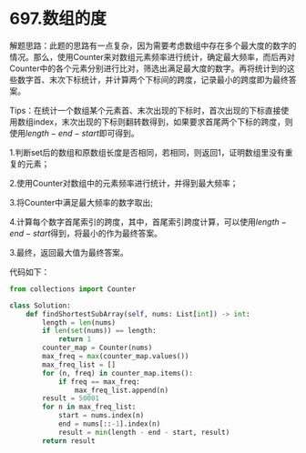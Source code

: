 # 697.数组的度

解题思路：此题的思路有一点复杂，因为需要考虑数组中存在多个最大度的数字的情况。那么，使用Counter来对数组元素频率进行统计，确定最大频率，而后再对Counter中的各个元素分别进行比对，筛选出满足最大度的数字。再将统计到的这些数字首、末次下标统计，并计算两个下标间的跨度，记录最小的跨度即为最终答案。

Tips：在统计一个数组某个元素首、末次出现的下标时，首次出现的下标直接使用数组index，末次出现的下标则翻转数得到，如果要求首尾两个下标的跨度，则使用$length - end - start$即可得到。

1.判断set后的数组和原数组长度是否相同，若相同，则返回1，证明数组里没有重复的元素；

2.使用Counter对数组中的元素频率进行统计，并得到最大频率；

3.将Counter中满足最大频率的数字取出;

4.计算每个数字首尾索引的跨度，其中，首尾索引跨度计算，可以使用$length - end - start$得到，将最小的作为最终答案。

3.最终，返回最大值为最终答案。

代码如下：

```python
from collections import Counter

class Solution:
    def findShortestSubArray(self, nums: List[int]) -> int:
        length = len(nums)
        if len(set(nums)) == length:
            return 1
        counter_map = Counter(nums)
        max_freq = max(counter_map.values())
        max_freq_list = []
        for (n, freq) in counter_map.items():
            if freq == max_freq:
                max_freq_list.append(n)
        result = 50001
        for n in max_freq_list:
            start = nums.index(n)
            end = nums[::-1].index(n)
            result = min(length - end - start, result)
        return result
```
